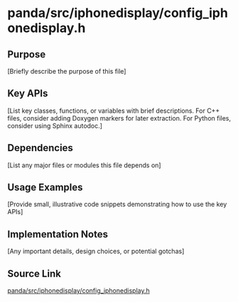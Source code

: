# panda/src/iphonedisplay/config_iphonedisplay.h

## Purpose
[Briefly describe the purpose of this file]

## Key APIs
[List key classes, functions, or variables with brief descriptions.
For C++ files, consider adding Doxygen markers for later extraction.
For Python files, consider using Sphinx autodoc.]

## Dependencies
[List any major files or modules this file depends on]

## Usage Examples
[Provide small, illustrative code snippets demonstrating how to use the key APIs]

## Implementation Notes
[Any important details, design choices, or potential gotchas]

## Source Link
[panda/src/iphonedisplay/config_iphonedisplay.h](link_to_source_repository/panda/src/iphonedisplay/config_iphonedisplay.h)
